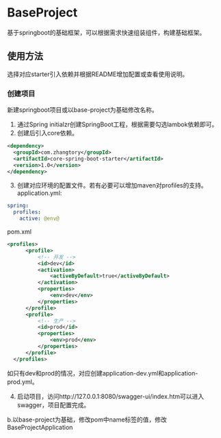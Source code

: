 # BaseProject
基于springboot的基础框架，可以根据需求快速组装组件，构建基础框架。

## 使用方法

  选择对应starter引入依赖并根据README增加配置或查看使用说明。

### 创建项目
  新建springboot项目或以base-project为基础修改名称。
  
  1. 通过Spring initialzr创建SpringBoot工程，根据需要勾选lambok依赖即可。
  2. 创建后引入core依赖。
  ```xml
  <dependency>
	<groupId>com.zhangtory</groupId>
	<artifactId>core-spring-boot-starter</artifactId>
	<version>1.0</version>
  </dependency>
  ````
  3. 创建对应环境的配置文件。若有必要可以增加maven对profiles的支持。
  application.yml:
  ```yml
  spring:
    profiles:
      active: @env@
  ```
  pom.xml
  ```xml
  <profiles>
        <profile>
            <!-- 开发 -->
            <id>dev</id>
            <activation>
                <activeByDefault>true</activeByDefault>
            </activation>
            <properties>
                <env>dev</env>
            </properties>
        </profile>
        <profile>
            <!-- 生产 -->
            <id>prod</id>
            <properties>
                <env>prod</env>
            </properties>
        </profile>
    </profiles>
  ```
  如只有dev和prod的情况，对应创建application-dev.yml和application-prod.yml。
  
  4. 启动项目，访问http://127.0.0.1:8080/swagger-ui/index.htm可以进入swagger，项目配置完成。
  
  
  
  
  
  b.以base-project为基础，修改pom中name标签的值，修改BaseProjectApplication